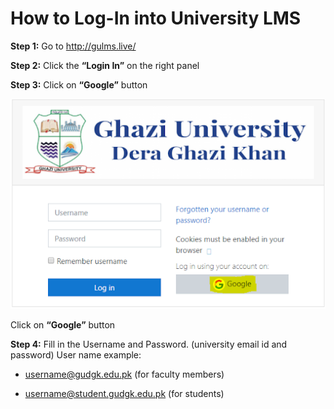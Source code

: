 # How to Log-In into University LMS

**Step 1:** Go to  <http://gulms.live/>

**Step 2:** Click the **“Login In”** on the right panel

**Step 3:** Click on **“Google”** button

![image](img/login-in1.png)

Click on **“Google”** button

**Step 4:** Fill in the Username and Password.  (university email id and password)
User name example:  

- username@gudgk.edu.pk (for faculty members)

- username@student.gudgk.edu.pk (for students)
